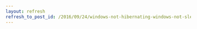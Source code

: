 ```yaml
---
layout: refresh
refresh_to_post_id: /2016/09/24/windows-not-hibernating-windows-not-sleeping
---
```


